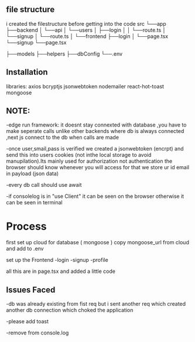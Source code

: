 ## file structure
i created the filestructure before getting into the code
src
└──app
    ├──backend
    │   └──api
    │       └──users
    │           ├──login
    │           │   └──route.ts
    │           └──signup
    │               └──route.ts
    │
    └──frontend
        ├──login
        │   └──page.tsx
        └──signup
            └──page.tsx

├──models
├──helpers
├──dbConfig
└──.env

## Installation

libraries:
axios bcryptjs jsonwebtoken nodemailer react-hot-toast mongoose

## NOTE:
-edge run framework: it doesnt stay connexted with database ,you have to make seperate calls
unlike other backends where db is always connected ,next js connect to the db when calls are made

-once user,smail,pass is verified we created a jsonwebtoken (encrpt) and send this into users cookies (not inthe local storage to avoid manupilation).Its mainly used for authorization not authentication
the browser should know whenever you will access for that we store ur id email in payload (json data)

-every db call should use await

-if consolelog is in "use Client" it can be seen on the browser otherwise it can be seen in terminal

# Process
first set up cloud for database ( mongoose ) 
    copy mongoose_url from cloud and add to .env 


set up the Frontend
-login
-signup
-profile

all this are in page.tsx and added a little code

## Issues Faced

-db was already existing from fist req but i sent another req which created another db connection which choked the application



-please add toast

-remove from console.log

 